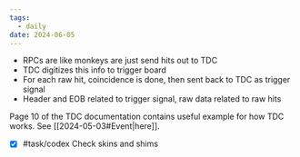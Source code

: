 ```yaml
---
tags:
  - daily
date: 2024-06-05
---
```

- RPCs are like monkeys are just send hits out to TDC
- TDC digitizes this info to trigger board
- For each raw hit, coincidence is done, then sent back to TDC as trigger signal
- Header and EOB related to trigger signal, raw data related to raw hits

Page 10 of the TDC documentation contains useful example for how TDC works. See [[2024-05-03#Event|here]].

- [x] #task/codex Check skins and shims 